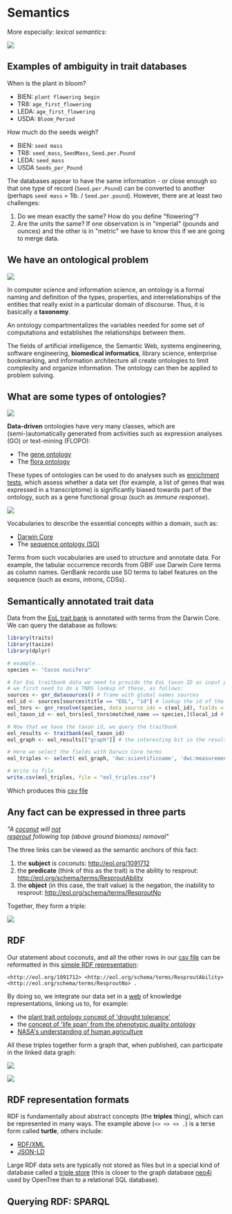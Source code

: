 Semantics
=========

More especially: _lexical semantics_:

![](semantics/definition.png)

Examples of ambiguity in trait databases
----------------------------------------

When is the plant in bloom?

- BIEN: `plant flowering begin`
- TR8: `age_first_flowering`
- LEDA: `age_first_flowering`
- USDA: `Bloom_Period`

How much do the seeds weigh?

- BIEN: `seed mass`
- TR8: `seed_mass`, `SeedMass`, `Seed.per.Pound`
- LEDA: `seed_mass`
- USDA `Seeds_per_Pound`

The databases appear to have the same information - or close enough so that one type of
record (`Seed.per.Pound`) can be converted to another (perhaps 
`seed mass` = 1lb. / `Seed.per.pound`). However, there are at least two challenges:

1. Do we mean exactly the same? How do you define "flowering"?
2. Are the units the same? If one observation is in "imperial" (pounds and ounces) and the
   other is in "metric" we have to know this if we are going to merge data.

We have an ontological problem
------------------------------

![](semantics/ontology_definition.png)

In computer science and information science, an ontology is a formal naming and 
definition of the types, properties, and interrelationships of the entities that really 
exist in a particular domain of discourse. Thus, it is basically a **taxonomy**.

An ontology compartmentalizes the variables needed for some set of computations and 
establishes the relationships between them.

The fields of artificial intelligence, the Semantic Web, systems engineering, software 
engineering, **biomedical informatics**, library science, enterprise bookmarking, and 
information architecture all create ontologies to limit complexity and organize 
information. The ontology can then be applied to problem solving.

What are some types of ontologies?
----------------------------------

![](semantics/gene_ontology.png)

**Data-driven** ontologies have very many classes, which are (semi-)automatically generated
from activities such as expression analyses (GO) or text-mining (FLOPO):
- The [gene ontology](http://www.geneontology.org/)
- The [flora ontology](https://bioportal.bioontology.org/ontologies/FLOPO)

These types of ontologies can be used to do analyses such as
[enrichment tests](https://bioconductor.org/packages/release/bioc/html/topGO.html), which
assess whether a data set (for example, a list of genes that was expressed in a 
transcriptome) is significantly biased towards part of the ontology, such as a gene 
functional group (such as _immune response_).

![](semantics/gbif.png)

Vocabularies to describe the essential concepts within a domain, such as:
- [Darwin Core](http://rs.tdwg.org/dwc/)
- The [sequence ontology (SO)](http://www.sequenceontology.org/)

Terms from such vocabularies are used to structure and annotate data. For example, the
tabular occurrence records from GBIF use Darwin Core terms as column names. GenBank
records use SO terms to label features on the sequence (such as exons, introns, CDSs).

Semantically annotated trait data
---------------------------------

Data from the [EoL trait bank](http://eol.org/info/516) is annotated with terms from the
Darwin Core. We can query the database as follows:

```R
library(traits)
library(taxize)
library(dplyr)

# example...
species <- "Cocos nucifera"

# For EoL traitbank data we need to provide the EoL taxon ID as input parameter. Hence,
# we first need to do a TNRS lookup of these, as follows:
sources <- gnr_datasources() # frame with global names sources
eol_id <- sources[sources$title == "EOL", "id"] # lookup the id of the EOL source
eol_tnrs <- gnr_resolve(species, data_source_ids = c(eol_id), fields = "all") # resolve species
eol_taxon_id <- eol_tnrs[eol_tnrs$matched_name == species,]$local_id # lookup integer id

# Now that we have the taxon id, we query the traitbank
eol_results <- traitbank(eol_taxon_id)
eol_graph <- eol_results[["graph"]] # the interesting bit in the results is the graph

# Here we select the fields with Darwin Core terms
eol_triples <- select( eol_graph, 'dwc:scientificname', 'dwc:measurementtype', 'dwc:measurementvalue', 'units' )

# Write to file
write.csv(eol_triples, file = "eol_triples.csv")
```

Which produces this [csv file](semantics/eol_triples.csv)

Any fact can be expressed in three parts
----------------------------------------

_"A [coconut](http://eol.org/1091712) will [not](http://eol.org/schema/terms/ResproutNo)  
[resprout](http://eol.org/schema/terms/ResproutAbility) following top (above ground 
biomass) removal"_

The three links can be viewed as the semantic anchors of this fact:

1. the **subject** is coconuts: http://eol.org/1091712
2. the **predicate** (think of this as the trait) is the ability to resprout: 
   http://eol.org/schema/terms/ResproutAbility
3. the **object** (in this case, the trait value) is the negation, the inability to
   resprout: http://eol.org/schema/terms/ResproutNo

Together, they form a triple:

![](semantics/triple.png)

RDF
---

Our statement about coconuts, and all the other rows in our 
[csv file](semantics/eol_triples.csv)
can be reformatted in this 
[simple RDF representation](https://www.w3.org/TR/turtle/#simple-triples):

```
<http://eol.org/1091712> <http://eol.org/schema/terms/ResproutAbility> <http://eol.org/schema/terms/ResproutNo> .
```

By doing so, we integrate our data set in a [web](https://en.wikipedia.org/wiki/Semantic_Web) 
of knowledge representations, linking us to, for example:

- the [plant trait ontology concept of 'drought tolerance'](http://purl.obolibrary.org/obo/TO_0000276)
- the [concept of 'life span' from the phenotypic quality ontology](http://purl.obolibrary.org/obo/PATO_0000050)
- [NASA's understanding of human agriculture](http://sweet.jpl.nasa.gov/2.3/humanAgriculture.owl#Horticulture)

All these triples together form a graph that, when published, can participate in the 
linked data graph:

![](semantics/lod_2009.png)

![](semantics/lod_2014.png)

RDF representation formats
--------------------------

RDF is fundamentally about abstract concepts (the **triples** thing), which can be
represented in many ways. The example above (`<> <> <> .`) is a terse form called 
**turtle**, others include:

- [RDF/XML](https://www.w3.org/TR/rdf-syntax-grammar/)
- [JSON-LD](https://json-ld.org/)

Large RDF data sets are typically not stored as files but in a special kind of database
called a [triple store](https://en.wikipedia.org/wiki/Triplestore) (this is closer to 
the graph database [neo4j](https://neo4j.com/) used by OpenTree than to a relational
SQL database).

Querying RDF: SPARQL
--------------------